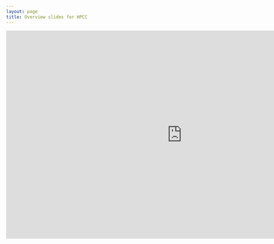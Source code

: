 ```yaml
---
layout: page
title: Overview slides for HPCC
---
```


<iframe src="https://docs.google.com/presentation/d/e/2PACX-1vQIuy-2Z50zj3wr5dNjyes5tnUjGP84vUBn2vFxM5y5qb_kCOpWfjKu_G-F9a-46JniTsgVWWmQn_9m/embed?start=false&loop=false&delayms=3000" frameborder="0" width="960" height="569" allowfullscreen="true" mozallowfullscreen="true" webkitallowfullscreen="true"></iframe>
